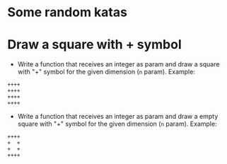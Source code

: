 # Some random katas

# Draw a square with + symbol

* Write a function that receives an integer as param and draw a square with "+" symbol for the given dimension (`n` param). Example:

```
++++
++++
++++
++++
```

* Write a function that receives an integer as param and draw a empty square with "+" symbol for the given dimension (`n` param). Example:

```
++++
+  +
+  +
++++
```
